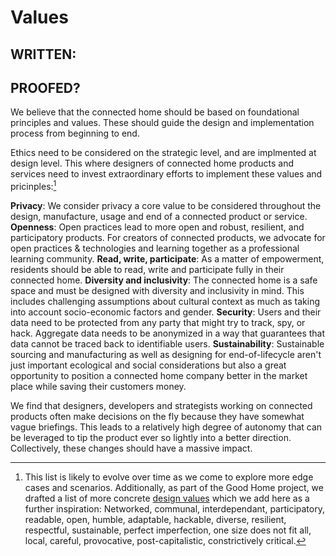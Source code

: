 # Values

## WRITTEN:
## PROOFED?


We believe that the connected home should be based on foundational principles and values. These should guide the design and implementation process from beginning to end.

Ethics need to be considered on the strategic level, and are implmented at design level. This where designers of connected home products and services need to invest extraordinary efforts to implement these values and pricinples:[^1]

**Privacy**: We consider privacy a core value to be considered throughout the design, manufacture, usage and end of a connected product or service.
**Openness**: Open practices lead to more open and robust, resilient, and participatory products. For creators of connected products, we advocate for open practices & technologies and learning together as a professional learning community.
**Read, write, participate**: As a matter of empowerment, residents should be able to read, write and participate fully in their connected home.
**Diversity and inclusivity**: The connected home is a safe space and must be designed with diversity and inclusivity in mind. This includes challenging assumptions about cultural context as much as taking into account socio-economic factors and gender.
**Security**: Users and their data need to be protected from any party that might try to track, spy, or hack. Aggregate data needs to be anonymized in a way that guarantees that data cannot be traced back to identifiable users.
**Sustainability**: Sustainable sourcing and manufacturing as well as designing for end-of-lifecycle aren't just important ecological and social considerations but also a great opportunity to position a connected home company better in the market place while saving their customers money.

We find that designers, developers and strategists working on connected products often make decisions on the fly because they have somewhat vague briefings. This leads to a relatively high degree of autonomy that can be leveraged to tip the product ever so lightly into a better direction. Collectively, these changes should have a massive impact. 



[^1]: This list is likely to evolve over time as we come to explore more edge cases and scenarios. Additionally, as part of the Good Home project, we drafted a list of more concrete [design values](http://thegoodhome.org/values/) which we add here as a further inspiration: Networked, communal, interdependant, participatory, readable, open, humble, adaptable, hackable, diverse, resilient, respectful, sustainable, perfect imperfection, one size does not fit all, local, careful, provocative, post-capitalistic, constrictively critical.

